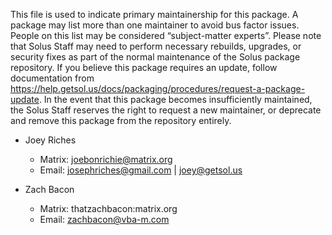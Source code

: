 This file is used to indicate primary maintainership for this package. A package may list more than one maintainer to avoid bus factor issues. People on this list may be considered “subject-matter experts”. Please note that Solus Staff may need to perform necessary rebuilds, upgrades, or security fixes as part of the normal maintenance of the Solus package repository. If you believe this package requires an update, follow documentation from https://help.getsol.us/docs/packaging/procedures/request-a-package-update. In the event that this package becomes insufficiently maintained, the Solus Staff reserves the right to request a new maintainer, or deprecate and remove this package from the repository entirely.

- Joey Riches
  - Matrix: joebonrichie@matrix.org
  - Email: josephriches@gmail.com | joey@getsol.us

- Zach Bacon
  - Matrix: thatzachbacon:matrix.org
  - Email: zachbacon@vba-m.com
